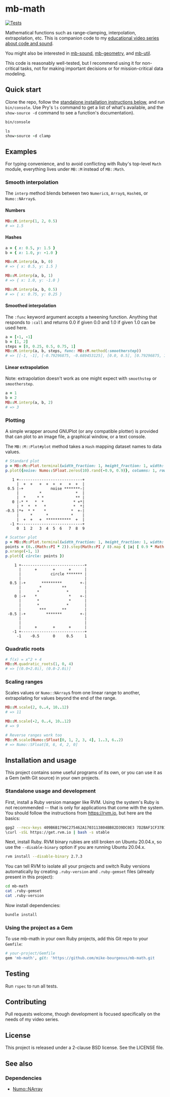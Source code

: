 # mb-math

[![Tests](https://github.com/mike-bourgeous/mb-math/actions/workflows/test.yml/badge.svg)](https://github.com/mike-bourgeous/mb-math/actions/workflows/test.yml)

Mathematical functions such as range-clamping, interpolation, extrapolation,
etc.  This is companion code to my [educational video series about code and
sound][0].

You might also be interested in [mb-sound][1], [mb-geometry][2], and [mb-util][3].

This code is reasonably well-tested, but I recommend using it for non-critical
tasks, not for making important decisions or for mission-critical data
modeling.

## Quick start

Clone the repo, follow the [standalone installation instructions
below](#installation-and-usage), and run
`bin/console`.  Use Pry's `ls` command to get a list of what's available, and
the `show-source -d` command to see a function's documentation).


```bash
bin/console
```

```ruby
ls
show-source -d clamp
```

## Examples

For typing convenience, and to avoid conflicting with Ruby's top-level `Math`
module, everything lives under `MB::M` instead of `MB::Math`.

### Smooth interpolation

The `interp` method blends between two `Numeric`s, `Array`s, `Hash`es, or
`Numo::NArray`s.

#### Numbers

```ruby
MB::M.interp(1, 2, 0.5)
# => 1.5
```

#### Hashes

```ruby
a = { x: 0.5, y: 1.5 }
b = { x: 1.0, y: -1.0 }

MB::M.interp(a, b, 0)
# => { x: 0.5, y: 1.5 }

MB::M.interp(a, b, 1)
# => { x: 1.0, y: -1.0 }

MB::M.interp(a, b, 0.5)
# => { x: 0.75, y: 0.25 }
```

#### Smoothed interpolation

The `:func` keyword argument accepts a tweening function.  Anything that
responds to `:call` and returns 0.0 if given 0.0 and 1.0 if given 1.0 can be
used here.

```ruby
a = [-1, -1]
b = [1, 2]
steps = [0, 0.25, 0.5, 0.75, 1]
MB::M.interp(a, b, steps, func: MB::M.method(:smootherstep))
# => [[-1, -1], [-0.79296875, -0.689453125], [0.0, 0.5], [0.79296875, 1.689453125], [1, 2]]
```

#### Linear extrapolation

Note: extrapolation doesn't work as one might expect with `smoothstep` or
`smootherstep`.

```ruby
a = 1
b = 2
MB::M.interp(a, b, 2)
# => 3
```

### Plotting

A simple wrapper around GNUPlot (or any compatible plotter) is provided that
can plot to an image file, a graphical window, or a text console.

The `MB::M::Plot#plot` method takes a `Hash` mapping dataset names to data
values.

```ruby
# Standard plot
p = MB::M::Plot.terminal(width_fraction: 1, height_fraction: 1, width: 40, height: 15)
p.plot({noise: Numo::SFloat.zeros(10).rand(-0.9, 0.9)}, columns: 1, rows: 1)
```

```
   1 +----------------------------+
     |  +  +   +  +  +  +   +  +  |
 0.5 |-+            noise *******-|
     |         *               *  |
     |  *     * *              ** |
   0 |-* *   *  *             * +*|
     | *  *  *   *            *  *|
-0.5 |*+  * *    *           *  +-|
     |     *      *          *    |
     |  +  +   +  ***********  +  |
  -1 +----------------------------+
     0  1  2   3  4  5  6   7  8  9
```

```ruby
# Scatter plot
p = MB::M::Plot.terminal(width_fraction: 1, height_fraction: 1, width: 40, height: 20)
points = (0..(Math::PI * 2)).step(Math::PI / 8).map { |a| [ 0.9 * Math.cos(a), 0.9 * Math.sin(a) ] }
p.xrange(-1, 1)
p.plot({ circle: points })
```

```
    1 +----------------------------+
      |      +       +      +      |
      |             circle ******* |
      |                            |
  0.5 |-+       *********        +-|
      |        *         **        |
      |       *            *       |
    0 |-+    *              *    +-|
      |       *             *      |
      |       *            *       |
      |        ***       **        |
 -0.5 |-+         *******        +-|
      |                            |
      |                            |
      |      +       +      +      |
   -1 +----------------------------+
     -1    -0.5      0     0.5     1
```

### Quadratic roots

```ruby
# f(x) = x^2 + 4
MB::M.quadratic_roots(1, 0, 4)
# => [(0.0+2.0i), (0.0-2.0i)]
```

### Scaling ranges

Scales values or `Numo::NArray`s from one linear range to another,
extrapolating for values beyond the end of the range.

```ruby
MB::M.scale(2, 0..4, 10..12)
# => 11

MB::M.scale(-2, 0..4, 10..12)
# => 9

# Reverse ranges work too
MB::M.scale(Numo::SFloat[0, 1, 2, 3, 4], 1..3, 6..2)
# => Numo::SFloat[8, 6, 4, 2, 0]
```

## Installation and usage

This project contains some useful programs of its own, or you can use it as a
Gem (with Git source) in your own projects.

### Standalone usage and development

First, install a Ruby version manager like RVM.  Using the system's Ruby is not
recommended -- that is only for applications that come with the system.  You
should follow the instructions from https://rvm.io, but here are the basics:

```bash
gpg2 --recv-keys 409B6B1796C275462A1703113804BB82D39DC0E3 7D2BAF1CF37B13E2069D6956105BD0E739499BDB
\curl -sSL https://get.rvm.io | bash -s stable
```

Next, install Ruby.  RVM binary rubies are still broken on Ubuntu 20.04.x, so
use the `--disable-binary` option if you are running Ubuntu 20.04.x.

```bash
rvm install --disable-binary 2.7.3
```

You can tell RVM to isolate all your projects and switch Ruby versions
automatically by creating `.ruby-version` and `.ruby-gemset` files (already
present in this project):

```bash
cd mb-math
cat .ruby-gemset
cat .ruby-version
```

Now install dependencies:

```bash
bundle install
```

### Using the project as a Gem

To use mb-math in your own Ruby projects, add this Git repo to your
`Gemfile`:

```ruby
# your-project/Gemfile
gem 'mb-math', git: 'https://github.com/mike-bourgeous/mb-math.git
```

## Testing

Run `rspec` to run all tests.

## Contributing

Pull requests welcome, though development is focused specifically on the needs
of my video series.

## License

This project is released under a 2-clause BSD license.  See the LICENSE file.

## See also

### Dependencies

- [Numo::NArray](https://github.com/ruby-numo/numo-narray)


[0]: https://www.youtube.com/playlist?list=PLpRqC8LaADXnwve3e8gI239eDNRO3Nhya
[1]: https://github.com/mike-bourgeous/mb-sound
[2]: https://github.com/mike-bourgeous/mb-geometry
[3]: https://github.com/mike-bourgeous/mb-util

